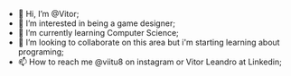 - 👋 Hi, I’m @Vitor;
- 👀 I’m interested in being a game designer;
- 🌱 I’m currently learning Computer Science;
- 💞️ I’m looking to collaborate on this area but i'm starting learning about programing;
- 📫 How to reach me @viitu8 on instagram or Vitor Leandro at Linkedin;

<!---
viitu8/viitu8 is a ✨ special ✨ repository because its `README.md` (this file) appears on your GitHub profile.
You can click the Preview link to take a look at your changes.
--->
